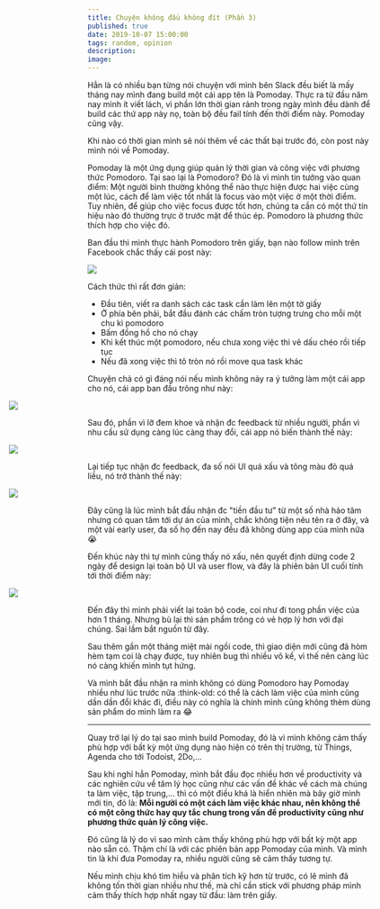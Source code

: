 ```yaml
---
title: Chuyện không đầu không đít (Phần 3)
published: true
date: 2019-10-07 15:00:00
tags: random, opinion
description:
image:
---
```

Hẳn là có nhiều bạn từng nói chuyện với mình bên Slack đều biết là mấy tháng nay mình đang build một cái app tên là Pomoday. Thực ra từ đầu năm nay mình ít viết lách, vì phần lớn thời gian rảnh trong ngày mình đều dành để build các thứ app này nọ, toàn bộ đều fail tính đến thời điểm này. Pomoday cũng vậy.

Khi nào có thời gian mình sẽ nói thêm về các thất bại trước đó, còn post này mình nói về Pomoday.

Pomoday là một ứng dụng giúp quản lý thời gian và công việc với phương thức Pomodoro. Tại sao lại là Pomodoro? Đó là vì mình tin tưởng vào quan điểm: Một người bình thường không thể nào thực hiện được hai việc cùng một lúc, cách để làm việc tốt nhất là focus vào một việc ở một thời điểm. Tuy nhiên, để giúp cho việc focus được tốt hơn, chúng ta cần có một thứ tín hiệu nào đó thường trực ở trước mặt để thúc ép. Pomodoro là phương thức thích hợp cho việc đó.

Ban đầu thì mình thực hành Pomodoro trên giấy, bạn nào follow mình trên Facebook chắc thấy cái post này:

![](img/pomoday/paper-pomodoro.jpg)

Cách thức thì rất đơn giản:

- Đầu tiên, viết ra danh sách các task cần làm lên một tờ giấy
- Ở phía bên phải, bắt đầu đánh các chấm tròn tượng trưng cho mỗi một chu kì pomodoro
- Bấm đồng hồ cho nó chạy
- Khi kết thúc một pomodoro, nếu chưa xong việc thì vẽ dấu chéo rồi tiếp tục
- Nếu đã xong việc thì tô tròn nó rồi move qua task khác

Chuyện chả có gì đáng nói nếu mình không nảy ra ý tưởng làm một cái app cho nó, cái app ban đầu trông như này:

<img src="img/pomoday/pomoday-original.png" style="max-width: 800px; margin-left: -140px;" />

Sau đó, phần vì lỡ đem khoe và nhận đc feedback từ nhiều người, phần vì nhu cầu sử dụng càng lúc càng thay đổi, cái app nó biến thành thế này:

<img src="img/pomoday/pomoday-bloated.png" style="max-width: 800px; margin-left: -140px;" />

Lại tiếp tục nhận đc feedback, đa số nói UI quá xấu và tông màu đỏ quá liều, nó trở thành thế này:

<img src="img/pomoday/pomoday-pre-redesigned.png" style="max-width: 800px; margin-left: -140px;" />

Đây cũng là lúc mình bắt đầu nhận đc "tiền đầu tư" từ một số nhà hảo tâm nhưng có quan tâm tới dự án của mình, chắc không tiện nêu tên ra ở đây, và một vài early user, đa số họ đến nay đều đã không dùng app của mình nữa :sob:

Đến khúc này thì tự mình cũng thấy nó xấu, nên quyết định dừng code 2 ngày để design lại toàn bộ UI và user flow, và đây là phiên bản UI cuối tính tới thời điểm này:

<img src="img/pomoday/pomoday-latest.png" style="max-width: 800px; margin-left: -140px;" />

Đến đây thì mình phải viết lại toàn bộ code, coi như đi tong phần việc của hơn 1 tháng. Nhưng bù lại thì sản phẩm trông có vẻ hợp lý hơn với đại chúng. Sai lầm bắt nguồn từ đây.

Sau thêm gần một tháng miệt mài ngồi code, thì giao diện mới cũng đã hòm hèm tạm coi là chạy được, tuy nhiên bug thì nhiều vô kể, vì thế nên càng lúc nó càng khiến mình tụt hứng.

Và mình bắt đầu nhận ra mình không có dùng Pomodoro hay Pomoday nhiều như lúc trước nữa :think-old: có thể là cách làm việc của mình cũng dần dần đổi khác đi, điều này có nghĩa là chính mình cũng không thèm dùng sản phẩm do mình làm ra :joy:

---

Quay trở lại lý do tại sao mình build Pomoday, đó là vì mình không cảm thấy phù hợp với bất kỳ một ứng dụng nào hiện có trên thị trường, từ Things, Agenda cho tới Todoist, 2Do,...

Sau khi nghỉ hẳn Pomoday, mình bắt đầu đọc nhiều hơn về productivity và các nghiên cứu về tâm lý học cũng như các vấn đề khác về cách mà chúng ta làm việc, tập trung,... thì có một điều khá là hiển nhiên mà bây giờ mình mới tin, đó là: **Mỗi người có một cách làm việc khác nhau, nên không thể có một công thức hay quy tắc chung trong vấn đề productivity cũng như phương thức quản lý công việc.**

Đó cũng là lý do vì sao mình cảm thấy không phù hợp với bất kỳ một app nào sẵn có. Thậm chí là với các phiên bản app Pomoday của mình. Và mình tin là khi đưa Pomoday ra, nhiều người cũng sẽ cảm thấy tương tự.

Nếu mình chịu khó tìm hiểu và phân tích kỹ hơn từ trước, có lẽ mình đã không tốn thời gian nhiều như thế, mà chỉ cần stick với phương pháp mình cảm thấy thích hợp nhất ngay từ đầu: làm trên giấy.
